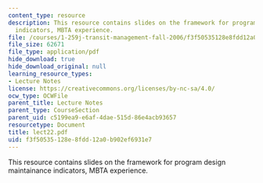 ```yaml
---
content_type: resource
description: This resource contains slides on the framework for program design maintainance
  indicators, MBTA experience.
file: /courses/1-259j-transit-management-fall-2006/f3f50535128e8fdd12a0b902ef6931e7_lect22.pdf
file_size: 62671
file_type: application/pdf
hide_download: true
hide_download_original: null
learning_resource_types:
- Lecture Notes
license: https://creativecommons.org/licenses/by-nc-sa/4.0/
ocw_type: OCWFile
parent_title: Lecture Notes
parent_type: CourseSection
parent_uid: c5199ea9-e6af-4dae-515d-86e4acb93657
resourcetype: Document
title: lect22.pdf
uid: f3f50535-128e-8fdd-12a0-b902ef6931e7
---
```

This resource contains slides on the framework for program design maintainance indicators, MBTA experience.